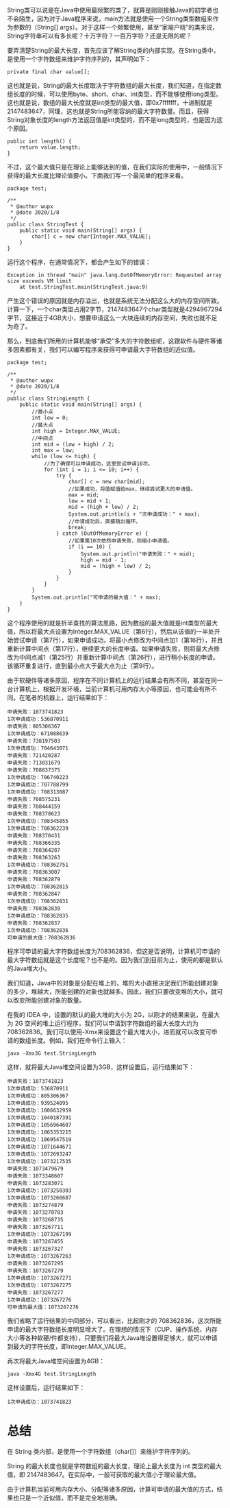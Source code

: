 String类可以说是在Java中使用最频繁的类了，就算是刚刚接触Java的初学者也不会陌生，因为对于Java程序来说，main方法就是使用一个String类型数组来作为参数的（String[] args）。对于这样一个频繁使用，甚至“家喻户晓”的类来说，String字符串可以有多长呢？十万字符？一百万字符？还是无限的呢？

要弄清楚String的最大长度，首先应该了解String类的内部实现。在String类中，是使用一个字符数组来维护字符序列的，其声明如下：

```
private final char value[];
```

这也就是说，String的最大长度取决于字符数组的最大长度，我们知道，在指定数组长度的时候，可以使用byte、short、char、int类型，而不能够使用long类型。这也就是说，数组的最大长度就是int类型的最大值，即0x7fffffff，十进制就是2147483647，同理，这也就是String所能容纳的最大字符数量。而且，获得String对象长度的length方法返回值是int类型的，而不是long类型的，也是因为这个原因。

```
public int length() {
    return value.length;
}
```

不过，这个最大值只是在理论上能够达到的值，在我们实际的使用中，一般情况下获得的最大长度比理论值要小。下面我们写一个最简单的程序来看。

```
package test;

/**
 * @author wupx
 * @date 2020/1/8
 */
public class StringTest {
    public static void main(String[] args) {
        char[] c = new char[Integer.MAX_VALUE];
    }
}
```


运行这个程序，在通常情况下，都会产生如下的错误：

```
Exception in thread "main" java.lang.OutOfMemoryError: Requested array size exceeds VM limit
	at test.StringTest.main(StringTest.java:9)
```

产生这个错误的原因就是内存溢出，也就是系统无法分配这么大的内存空间所致。计算一下，一个char类型占用2字节，2147483647个char类型就是4294967294字节，这接近于4GB大小，想要申请这么一大块连续的内存空间，失败也就不足为奇了。

那么，到底我们所用的计算机能够“承受”多大的字符数组呢，这跟软件与硬件等诸多因素都有关，我们可以编写程序来获得可申请最大字符数组的近似值。

```
package test;

/**
 * @author wupx
 * @date 2020/1/8
 */
public class StringLength {
    public static void main(String[] args) {
        //最小点  
        int low = 0;
        //最大点
        int high = Integer.MAX_VALUE;
        //中间点
        int mid = (low + high) / 2;
        int max = low;
        while (low <= high) {
            //为了确保可以申请成功，这里尝试申请10次。
            for (int i = 1; i <= 10; i++) {
                try {
                    char[] c = new char[mid];
                    //如果成功，将值赋值给max，继续尝试更大的申请值。
                    max = mid;
                    low = mid + 1;
                    mid = (high + low) / 2;
                    System.out.println(i + "次申请成功：" + max);
                    //申请成功后，直接跳出循环。
                    break;
                } catch (OutOfMemoryError e) {
                    //如果第10次依然申请失败，则缩小申请值。
                    if (i == 10) {
                        System.out.println("申请失败：" + mid);
                        high = mid - 1;
                        mid = (high + low) / 2;
                    }
                }
            }
        }
        System.out.println("可申请的最大值：" + max);
    }
}

```

这个程序使用的就是折半查找的算法思路，因为数组的最大值就是int类型的最大值，所以将最大点设置为Integer.MAX_VALUE（第6行），然后从该值的一半处开始尝试申请（第7行），如果申请成功，将最小点修改为中间点加1（第16行），并且重新计算中间点（第17行），继续更大的长度申请。如果申请失败，则将最大点修改为中间点减1（第25行）并重新计算中间点（第26行），进行稍小长度的申请。该循环重复进行，直到最小点大于最大点为止（第9行）。

由于软硬件等诸多原因，程序在不同计算机上的运行结果会有所不同，甚至在同一台计算机上，根据开发环境，当前计算机可用内存大小等原因，也可能会有所不同。在笔者的机器上，运行结果如下：

```
申请失败：1073741823
1次申请成功：536870911
申请失败：805306367
1次申请成功：671088639
申请失败：738197503
1次申请成功：704643071
申请失败：721420287
申请失败：713031679
申请失败：708837375
1次申请成功：706740223
1次申请成功：707788799
1次申请成功：708313087
申请失败：708575231
申请失败：708444159
申请失败：708378623
1次申请成功：708345855
1次申请成功：708362239
申请失败：708370431
申请失败：708366335
申请失败：708364287
申请失败：708363263
1次申请成功：708362751
申请失败：708363007
申请失败：708362879
1次申请成功：708362815
申请失败：708362847
1次申请成功：708362831
申请失败：708362839
1次申请成功：708362835
申请失败：708362837
1次申请成功：708362836
可申请的最大值：708362836
```

程序可申请的最大字符数组长度为708362836，但这是否说明，计算机可申请的最大字符数组就是这个长度呢？也不是的。因为我们到目前为止，使用的都是默认的Java堆大小。

我们知道，Java中的对象是分配在堆上的，堆的大小直接决定我们所能创建对象的多少，堆越大，所能创建的对象也就越多。因此，我们只要改变堆的大小，就可以改变所能创建对象的数量。

在我的 IDEA 中，设置的默认的最大堆的大小为 2G，以刚才的结果来说，在最大为 2G 空间的堆上运行程序，我们可以申请到字符数组的最大长度大约为 708362836。我们可以使用-Xmx来设置这个最大堆大小，进而就可以改变可申请的数组长度。例如，我们在命令行上输入：

```
java -Xmx3G test.StringLength
```

这样，就将最大Java堆空间设置为3GB，这样设置后，运行结果如下：

```
申请失败：1073741823
1次申请成功：536870911
1次申请成功：805306367
1次申请成功：939524095
1次申请成功：1006632959
1次申请成功：1040187391
1次申请成功：1056964607
1次申请成功：1065353215
1次申请成功：1069547519
1次申请成功：1071644671
1次申请成功：1072693247
1次申请成功：1073217535
申请失败：1073479679
申请失败：1073348607
申请失败：1073283071
1次申请成功：1073250303
1次申请成功：1073266687
申请失败：1073274879
申请失败：1073270783
申请失败：1073268735
申请失败：1073267711
1次申请成功：1073267199
申请失败：1073267455
申请失败：1073267327
1次申请成功：1073267263
申请失败：1073267295
申请失败：1073267279
1次申请成功：1073267271
1次申请成功：1073267275
申请失败：1073267277
1次申请成功：1073267276
可申请的最大值：1073267276
```

我们省略了运行结果的中间部分，可以看出，比起刚才的 708362836，这次所能申请的最大字符数组长度明显增大了。在理想的情况下（CUP、操作系统、内存大小等各种软硬/件都支持），只要我们将最大Java堆设置得足够大，就可以申请到最大的字符长度，即Integer.MAX_VALUE。

再次将最大Java堆空间设置为4GB：

```
java -Xmx4G test.StringLength
```

这样设置后，运行结果如下：

```
1次申请成功：1073741823
```

# 总结

在 String 类内部，是使用一个字符数组（char[]）来维护字符序列的。

String 的最大长度也就是字符数组的最大长度，理论上最大长度为 int 类型的最大值，即 2147483647。在实际中，一般可获取的最大值小于理论最大值。

由于计算机当前可用内存大小、分配等诸多原因，计算可申请的最大值的方式，结果也只是一个近似值，而不是完全地准确。